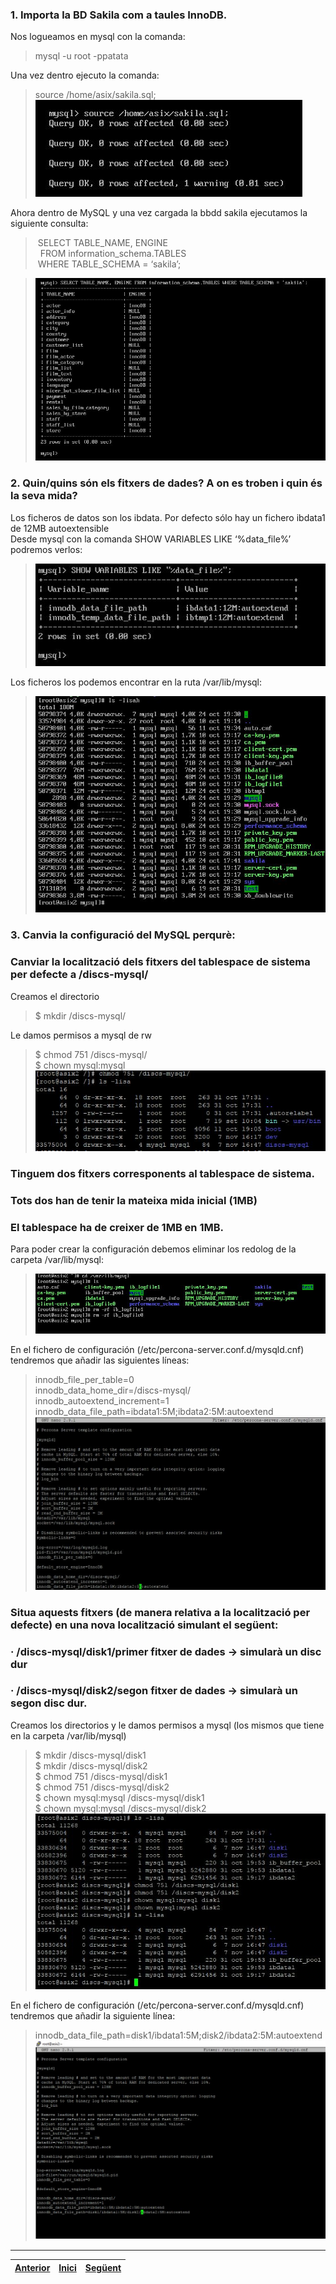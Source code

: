 ### 1. Importa la BD Sakila com a taules InnoDB.  
Nos logueamos en mysql con la comanda:  
> mysql -u root -ppatata  

Una vez dentro ejecuto la comanda:  
> source /home/asix/sakila.sql;  
>  ![11](https://raw.githubusercontent.com/Josep88/MP10UF2-A3/master/img/exercici2-3/Captura1.JPG)  

Ahora dentro de MySQL y una vez cargada la bbdd sakila ejecutamos la siguiente consulta:  
>	&nbsp;SELECT TABLE_NAME, ENGINE  
>		&nbsp;&nbsp;FROM information_schema.TABLES  
>	&nbsp;WHERE TABLE_SCHEMA = ‘sakila’;  

>  ![11](https://raw.githubusercontent.com/Josep88/MP10UF2-A3/master/img/exercici2-3/Captura2.JPG)   

### 2. Quin/quins són els fitxers de dades? A on es troben i quin és la seva mida?  
Los ficheros de datos son los ibdata. Por defecto sólo hay un fichero ibdata1 de 12MB autoextensible  
Desde mysql con la comanda SHOW VARIABLES LIKE ‘%data_file%’ podremos verlos:  
>  ![11](https://raw.githubusercontent.com/Josep88/MP10UF2-A3/master/img/exercici2-3/Captura3.JPG)  

Los ficheros los podemos encontrar en la ruta /var/lib/mysql:  
>  ![11](https://raw.githubusercontent.com/Josep88/MP10UF2-A3/master/img/exercici2-3/Captura4.JPG)  

### 3. Canvia la configuració del MySQL perqurè:  
### Canviar la localització dels fitxers del tablespace de sistema per defecte a /discs-mysql/  
Creamos el directorio  
> $ mkdir /discs-mysql/  

Le damos permisos a mysql de rw  
> $ chmod 751 /discs-mysql/  
> $ chown mysql:mysql  
>  ![11](https://raw.githubusercontent.com/Josep88/MP10UF2-A3/master/img/exercici2-3/Captura8.JPG)  

### Tinguem dos fitxers corresponents al tablespace de sistema.  
### Tots dos han de tenir la mateixa mida inicial (1MB)   
### El tablespace ha de creixer de 1MB en 1MB.  
Para poder crear la configuración debemos eliminar los redolog de la carpeta /var/lib/mysql:  
>  ![11](https://raw.githubusercontent.com/Josep88/MP10UF2-A3/master/img/exercici2-3/Captura5.JPG)  

En el fichero de configuración (/etc/percona-server.conf.d/mysqld.cnf) tendremos que añadir las siguientes líneas:  
> innodb_file_per_table=0  
> innodb_data_home_dir=/discs-mysql/  
> innodb_autoextend_increment=1  
> innodb_data_file_path=ibdata1:5M;ibdata2:5M:autoextend  
>  ![11](https://raw.githubusercontent.com/Josep88/MP10UF2-A3/master/img/exercici2-3/Captura6.JPG)  

### Situa aquests fitxers (de manera relativa a la localització per defecte) en una nova localització simulant el següent:  
### · /discs-mysql/disk1/primer fitxer de dades → simularà un disc dur  
### · /discs-mysql/disk2/segon fitxer de dades → simularà un segon disc dur.  
Creamos los directorios y le damos permisos a mysql (los mismos que tiene en la carpeta /var/lib/mysql)  
> $ mkdir /discs-mysql/disk1  
>	$ mkdir /discs-mysql/disk2  
> $ chmod 751 /discs-mysql/disk1  
>	$ chmod 751 /discs-mysql/disk2  
>	$ chown mysql:mysql /discs-mysql/disk1  
>	$ chown mysql:mysql /discs-mysql/disk2  
>  ![11](https://raw.githubusercontent.com/Josep88/MP10UF2-A3/master/img/exercici2-3/Captura9.JPG)  

En el fichero de configuración  (/etc/percona-server.conf.d/mysqld.cnf)  tendremos que añadir la siguiente línea:  
> innodb_data_file_path=disk1/ibdata1:5M;disk2/ibdata2:5M:autoextend  
>  ![11](https://raw.githubusercontent.com/Josep88/MP10UF2-A3/master/img/exercici2-3/Captura7.JPG)  

***
|[Anterior](https://github.com/Josep88/MP10UF2-A3/blob/master/Exercicis/exercici1.md)|[Inici](https://github.com/Josep88/MP10UF2-A3)|[Següent](https://github.com/Josep88/MP10UF2-A3/blob/master/Exercicis/exercici3.md)|
|:-:|:-:|:-:|
